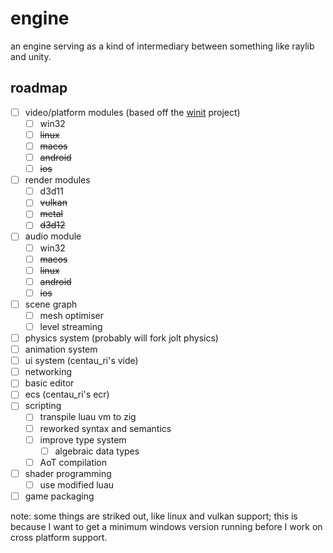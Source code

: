 # engine

an engine serving as a kind of intermediary between something like raylib and unity.

## roadmap

- [ ] video/platform modules (based off the [winit](https://github.com/rust-windowing/winit) project)
  - [ ] win32
  - [ ] ~~linux~~
  - [ ] ~~macos~~
  - [ ] ~~android~~
  - [ ] ~~ios~~
- [ ] render modules
  - [ ] d3d11
  - [ ] ~~vulkan~~
  - [ ] ~~metal~~
  - [ ] ~~d3d12~~
- [ ] audio module
  - [ ] win32
  - [ ] ~~macos~~
  - [ ] ~~linux~~
  - [ ] ~~android~~
  - [ ] ~~ios~~
- [ ] scene graph
  - [ ] mesh optimiser
  - [ ] level streaming
- [ ] physics system (probably will fork jolt physics)
- [ ] animation system
- [ ] ui system (centau_ri's vide)
- [ ] networking
- [ ] basic editor
- [ ] ecs (centau_ri's ecr)
- [ ] scripting
  - [ ] transpile luau vm to zig
  - [ ] reworked syntax and semantics
  - [ ] improve type system
    - [ ] algebraic data types
  - [ ] AoT compilation
- [ ] shader programming
  - [ ] use modified luau
- [ ] game packaging

note: some things are striked out, like linux and vulkan support; this is because I want to get a minimum windows version running before I work on cross platform support.
  